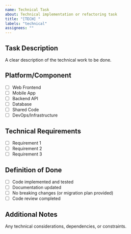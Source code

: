 ```yaml
---
name: Technical Task
about: Technical implementation or refactoring task
title: "[TECH] "
labels: "technical"
assignees: ""
---
```


## Task Description

A clear description of the technical work to be done.

## Platform/Component

- [ ] Web Frontend
- [ ] Mobile App
- [ ] Backend API
- [ ] Database
- [ ] Shared Code
- [ ] DevOps/Infrastructure

## Technical Requirements

- [ ] Requirement 1
- [ ] Requirement 2
- [ ] Requirement 3

## Definition of Done

- [ ] Code implemented and tested
- [ ] Documentation updated
- [ ] No breaking changes (or migration plan provided)
- [ ] Code review completed

## Additional Notes

Any technical considerations, dependencies, or constraints.
